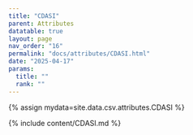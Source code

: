 ```yaml
---
title: "CDASI"
parent: Attributes
datatable: true
layout: page
nav_order: "16"
permalink: "docs/attributes/CDASI.html"
date: "2025-04-17"
params:
  title: ""
  rank: ""
---
```

{% assign mydata=site.data.csv.attributes.CDASI %} 

{% include content/CDASI.md %}
